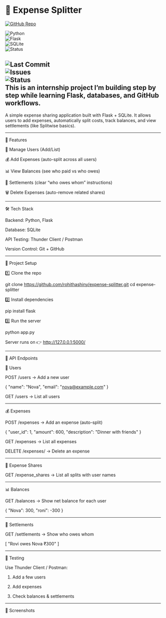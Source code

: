  
  

# 💸 Expense Splitter

[![GitHub Repo](https://img.shields.io/badge/View_on-GitHub-black?logo=github)](https://github.com/rohithashiny/expense-splitter)

![Python](https://img.shields.io/badge/Python-3.9%2B-blue?logo=python)  
![Flask](https://img.shields.io/badge/Flask-Backend-lightgrey?logo=flask)  
![SQLite](https://img.shields.io/badge/Database-SQLite-blue?logo=sqlite)  
![Status](https://img.shields.io/badge/Project-Active-brightgreen)  

![Last Commit](https://img.shields.io/github/last-commit/rohithashiny/expense-splitter?logo=git)  
![Issues](https://img.shields.io/github/issues/rohithashiny/expense-splitter?logo=github)  
![Status](https://img.shields.io/badge/Project-Active-brightgreen)  
This is an internship project I’m building step by step while learning Flask, databases, and GitHub workflows.
---

A simple expense sharing application built with Flask + SQLite.
It allows users to add expenses, automatically split costs, track balances, and view settlements (like Splitwise basics).


---

🚀 Features

👤 Manage Users (Add/List)

💰 Add Expenses (auto-split across all users)

📊 View Balances (see who paid vs who owes)

🔗 Settlements (clear “who owes whom” instructions)

🗑 Delete Expenses (auto-remove related shares)



---

🛠 Tech Stack

Backend: Python, Flask

Database: SQLite

API Testing: Thunder Client / Postman

Version Control: Git + GitHub



---

📂 Project Setup

1️⃣ Clone the repo

git clone https://github.com/rohithashiny/expense-splitter.git
cd expense-splitter

2️⃣ Install dependencies

pip install flask

3️⃣ Run the server

python app.py

Server runs on 👉 http://127.0.0.1:5000/


---

📌 API Endpoints

👤 Users

POST /users → Add a new user


{
  "name": "Nova",
  "email": "nova@example.com"
}

GET /users → List all users



---

💰 Expenses

POST /expenses → Add an expense (auto-split)


{
  "user_id": 1,
  "amount": 600,
  "description": "Dinner with friends"
}

GET /expenses → List all expenses

DELETE /expenses/<id> → Delete an expense



---

🔗 Expense Shares

GET /expense_shares → List all splits with user names



---

📊 Balances

GET /balances → Show net balance for each user


{
  "Nova": 300,
  "roni": -300
}


---

🤝 Settlements

GET /settlements → Show who owes whom


[
  "Rovi owes Nova ₹300"
]


---

🧪 Testing

Use Thunder Client / Postman:

1. Add a few users


2. Add expenses


3. Check balances & settlements




---

📸 Screenshots